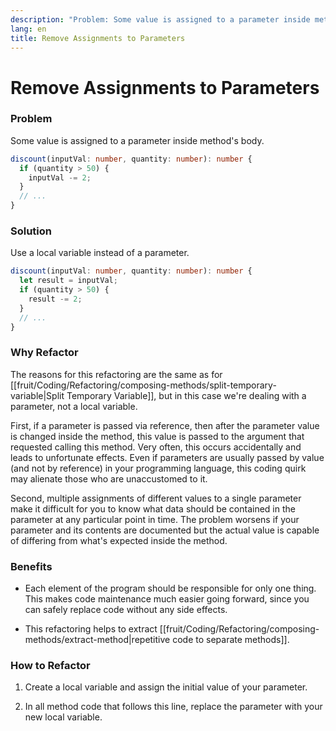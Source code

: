 ```yaml
---
description: "Problem: Some value is assigned to a parameter inside method's body. Solution: Use a local variable instead of a parameter."
lang: en
title: Remove Assignments to Parameters
---
```

# Remove Assignments to Parameters

### Problem

Some value is assigned to a parameter inside method's body.

```ts
discount(inputVal: number, quantity: number): number {
  if (quantity > 50) {
    inputVal -= 2;
  }
  // ...
}
```

### Solution

Use a local variable instead of a parameter.

```ts
discount(inputVal: number, quantity: number): number {
  let result = inputVal;
  if (quantity > 50) {
    result -= 2;
  }
  // ...
}
```

### Why Refactor

The reasons for this refactoring are the same as for [[fruit/Coding/Refactoring/composing-methods/split-temporary-variable|Split Temporary Variable]], but in this case we're dealing with a parameter, not a local variable.

First, if a parameter is passed via reference, then after the parameter
value is changed inside the method, this value is passed to the argument that requested calling this method. Very often, this occurs accidentally and leads to unfortunate effects. Even if parameters are usually passed by value (and not by reference) in your programming language, this coding quirk may alienate those who are unaccustomed to it.

Second, multiple assignments of different values to a single parameter make it difficult for you to know what data should be contained in the parameter at any particular point in time. The problem worsens if your parameter and its contents are documented but the actual value is capable of differing from what's expected inside the method.

### Benefits

-   Each element of the program should be responsible for only one thing. This makes code maintenance much easier going forward, since you can safely replace code without any side effects.

- This refactoring helps to extract [[fruit/Coding/Refactoring/composing-methods/extract-method|repetitive code to separate methods]].
 
### How to Refactor

1.  Create a local variable and assign the initial value of your
    parameter.

2.  In all method code that follows this line, replace the parameter
    with your new local variable.
